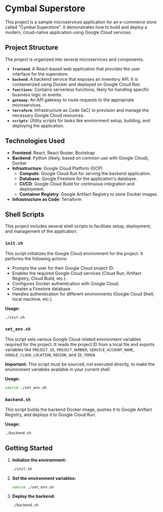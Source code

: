 # Cymbal Superstore

This project is a sample microservices application for an e-commerce store called "Cymbal Superstore". It demonstrates how to build and deploy a modern, cloud-native application using Google Cloud services.

## Project Structure

The project is organized into several microservices and components:

-   **`frontend`**: A React-based web application that provides the user interface for the superstore.
-   **`backend`**: A backend service that exposes an inventory API. It is containerized using Docker and deployed on Google Cloud Run.
-   **`functions`**: Contains serverless functions, likely for handling specific business logic or events.
-   **`gateway`**: An API gateway to route requests to the appropriate microservices.
-   **`terraform`**: Infrastructure as Code (IaC) to provision and manage the necessary Google Cloud resources.
-   **`scripts`**: Utility scripts for tasks like environment setup, building, and deploying the application.

## Technologies Used

-   **Frontend**: React, React Router, Bootstrap
-   **Backend**: Python (likely, based on common use with Google Cloud), Docker
-   **Infrastructure**: Google Cloud Platform (GCP)
    -   **Compute**: Google Cloud Run for serving the backend application.
    -   **Database**: Google Firestore for the application's database.
    -   **CI/CD**: Google Cloud Build for continuous integration and deployment.
    -   **Container Registry**: Google Artifact Registry to store Docker images.
-   **Infrastructure as Code**: Terraform

## Shell Scripts

This project includes several shell scripts to facilitate setup, deployment, and management of the application.

### `init.sh`

This script initializes the Google Cloud environment for the project. It performs the following actions:

*   Prompts the user for their Google Cloud project ID.
*   Enables the required Google Cloud services (Cloud Run, Artifact Registry, Cloud Build, etc.).
*   Configures Docker authentication with Google Cloud.
*   Creates a Firestore database.
*   Handles authentication for different environments (Google Cloud Shell, local machine, etc.).

**Usage:**

```bash
./init.sh
```

### `set_env.sh`

This script sets various Google Cloud related environment variables required for the project. It reads the project ID from a local file and exports variables like `PROJECT_ID`, `PROJECT_NUMBER`, `SERVICE_ACCOUNT_NAME`, `GOOGLE_CLOUD_LOCATION`, `REGION`, and `ID_TOKEN`.

**Important:** This script must be sourced, not executed directly, to make the environment variables available in your current shell.

**Usage:**

```bash
source ./set_env.sh
```

### `backend.sh`

This script builds the backend Docker image, pushes it to Google Artifact Registry, and deploys it to Google Cloud Run.

**Usage:**

```bash
./backend.sh
```

## Getting Started

1.  **Initialize the environment:**

    ```bash
    ./init.sh
    ```

2.  **Set the environment variables:**

    ```bash
    source ./set_env.sh
    ```

3.  **Deploy the backend:**

    ```bash
    ./backend.sh
    ```
